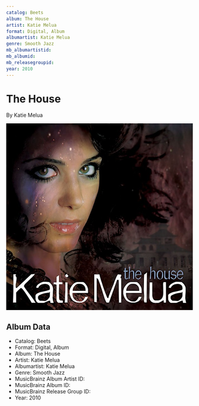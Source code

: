 ```yaml
---
catalog: Beets
album: The House
artist: Katie Melua
format: Digital, Album
albumartist: Katie Melua
genre: Smooth Jazz
mb_albumartistid: 
mb_albumid: 
mb_releasegroupid: 
year: 2010
---
```


# The House

By Katie Melua

![](../../assets/beetscovers/Katie_Melua-The_House.jpg)

## Album Data

- Catalog: Beets
- Format: Digital, Album
- Album: The House
- Artist: Katie Melua
- Albumartist: Katie Melua
- Genre: Smooth Jazz
- MusicBrainz Album Artist ID: 
- MusicBrainz Album ID: 
- MusicBrainz Release Group ID: 
- Year: 2010

